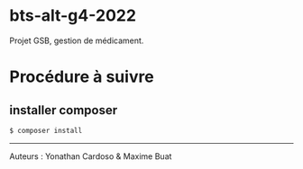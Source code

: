 # bts-alt-g4-2022
Projet GSB, gestion de médicament.

# Procédure à suivre

## installer composer
```bash
$ composer install
```

---
Auteurs : Yonathan Cardoso & Maxime Buat